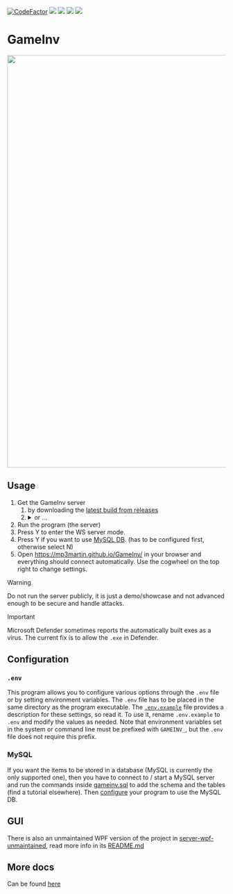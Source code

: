 [![CodeFactor](https://www.codefactor.io/repository/github/MP3Martin/GameInv/badge)](#/)
[<img src="https://img.shields.io/github/license/MP3Martin/GameInv">](#/)
[<img src="https://img.shields.io/github/stars/MP3Martin/GameInv?style=flat">](#/)
[<img src="https://img.shields.io/github/forks/MP3Martin/GameInv?style=flat">](#/)
[<img src="https://img.shields.io/github/issues/MP3Martin/GameInv">](#/)

# GameInv

<img src="https://github.com/user-attachments/assets/ec6888ef-99f1-45ac-98d6-dd92d97555fa" width="950px" />

## Usage

1. Get the GameInv server
    1. by downloading the [latest build from releases](https://github.com/MP3Martin/GameInv/releases/latest/)
    2. <details><summary>or ...</summary>or download the <a href="https://download-directory.github.io/?url=https%3A%2F%2Fgithub.com%2FMP3Martin%2FGameInv%2Ftree%2Fmain%2Fserver">server folder</a>, extract it and open it in your favourite IDE, install the required dependencies, modify the code however you want and run the program. Or just use any other way to build the project.</details>
2. Run the program (the server)
3. Press Y to enter the WS server mode.
4. Press Y if you want to use [MySQL DB](#mysql). (has to be configured first, otherwise select N)
5. Open https://mp3martin.github.io/GameInv/ in your browser and everything should connect automatically. Use the
   cogwheel on the top right to change settings.

> [!WARNING]  
> Do not run the server publicly, it is just a demo/showcase and not advanced enough to be secure and handle attacks.

> [!IMPORTANT]  
> Microsoft Defender sometimes reports the automatically built exes as a virus. The current fix is to allow the `.exe`
> in Defender.

## Configuration

### `.env`

This program allows you to configure various options through the `.env` file or by setting environment variables. The
`.env` file has to be placed in the same directory as the program executable. The [`.env.example`](server/.env.example)
file provides a description for these settings, so read it. To use it, rename `.env.example` to `.env` and modify the
values as needed. Note that environment variables set in the system or command line must be prefixed with `GAMEINV_`,
but the `.env` file does not require this prefix.

### MySQL

If you want the items to be stored in a database (MySQL is currently the only supported one), then you have to connect
to / start a MySQL server and run the commands inside [gameinv.sql](server/gameinv.sql) to add the schema and the
tables (find a tutorial elsewhere). Then [configure](#configuration) your program to use the MySQL DB.

## GUI

There is also an unmaintained WPF version of the project in [server-wpf-unmaintained](server-wpf-unmaintained), read
more info in its [README.md](server-wpf-unmaintained/README.md)

## More docs
Can be found [here](DOCS.md)